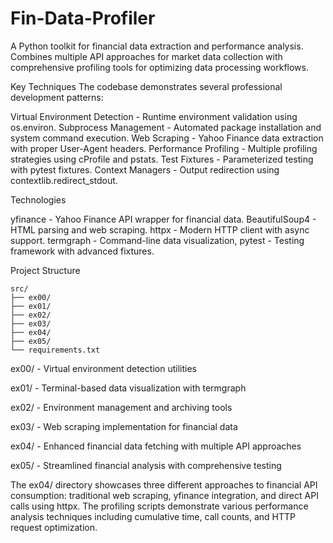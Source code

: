 # Fin-Data-Profiler
A Python toolkit for financial data extraction and performance analysis. Combines multiple API approaches for market data collection with comprehensive profiling tools for optimizing data processing workflows.

Key Techniques
The codebase demonstrates several professional development patterns:

Virtual Environment Detection - Runtime environment validation using os.environ.
Subprocess Management - Automated package installation and system command execution.
Web Scraping - Yahoo Finance data extraction with proper User-Agent headers.
Performance Profiling - Multiple profiling strategies using cProfile and pstats.
Test Fixtures - Parameterized testing with pytest fixtures.
Context Managers - Output redirection using contextlib.redirect_stdout.

Technologies

yfinance - Yahoo Finance API wrapper for financial data.
BeautifulSoup4 - HTML parsing and web scraping.
httpx - Modern HTTP client with async support.
termgraph - Command-line data visualization,
pytest - Testing framework with advanced fixtures.


Project Structure
```
src/
├── ex00/
├── ex01/
├── ex02/
├── ex03/
├── ex04/
├── ex05/
└── requirements.txt
```
ex00/ - Virtual environment detection utilities

ex01/ - Terminal-based data visualization with termgraph

ex02/ - Environment management and archiving tools

ex03/ - Web scraping implementation for financial data

ex04/ - Enhanced financial data fetching with multiple API approaches

ex05/ - Streamlined financial analysis with comprehensive testing

The ex04/ directory showcases three different approaches to financial API consumption: traditional web scraping, yfinance integration, and direct API calls using httpx. The profiling scripts demonstrate various performance analysis techniques including cumulative time, call counts, and HTTP request optimization.
